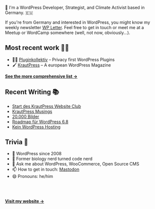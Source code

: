 👋 I'm a WordPress Developer, Strategist, and Climate Activist based in Germany. 🇪🇺

If you're from Germany and interested in WordPress, you might know my weekly newsletter [WP Letter](https://wpletter.de/). Feel free to get in touch or meet me at a Meetup or WordCamp somewhere (well, not now, obviously...).


## Most recent work 👷‍♂️

- 👨‍💻 [Pluginkollektiv](https://github.com/pluginkollektiv) – Privacy first WordPress Plugins
- 🖌️ [KrautPress](https://kraut.press) – A european WordPress Magazine

**[See the more comprehensive list &rarr;](https://simonkraft.com/what-i-do)**


## Recent Writing 📚

<!-- BLOG-POST-LIST:START -->
- [Start des KrautPress Website Club](https://krautpress.de/2025/erster-website-club/)
- [KrautPress Musings](https://simon.blog/2025/krautpress-musings/)
- [20.000 Bilder](https://www.wppodcast.de/podcast/20-000-bilder/)
- [Roadmap für WordPress 6.8](https://www.wppodcast.de/podcast/roadmap-fuer-wordpress-6-8/)
- [Kein WordPress Hosting](https://www.wppodcast.de/podcast/kein-wordpress-hosting/)
<!-- BLOG-POST-LIST:END -->


## Trivia 🤪

- 👴 WordPress since 2008
- 🌱 Former biology nerd turned code nerd
- 💬 Ask me about WordPress, WooCommerce, Open Source CMS
- 📫 How to get in touch: [Mastodon](https://dewp.space/@simon)
- 😄 Pronouns: he/him

<br/><br/><br/>
**[Visit my website &rarr;](https://simonkraft.com/hi)**
